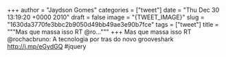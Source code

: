 
+++
author = "Jaydson Gomes"
categories = ["tweet"]
date = "Thu Dec 30 13:19:20 +0000 2010"
draft = false
image = "{TWEET_IMAGE}"
slug = "1630da3770fe3bbc2b9050d49bb49ae3e90b7fce"
tags = ["tweet"]
title = """Mas que massa isso RT @ro..."""
+++
Mas que massa isso RT @rochacbruno: A tecnologia por tras do novo grooveshark http://j.mp/eGydGQ #jquery
